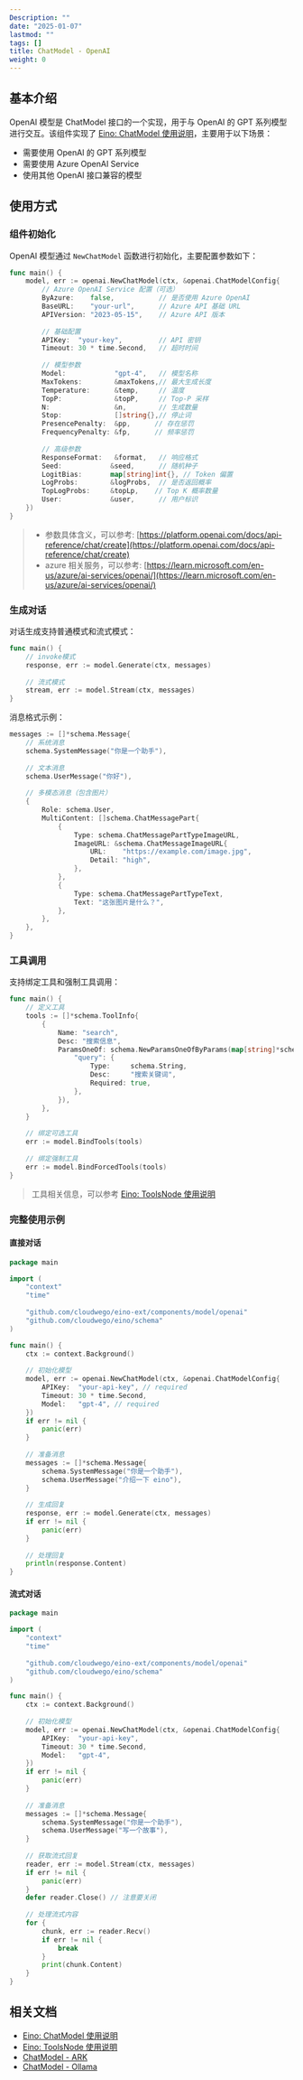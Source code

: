 ```yaml
---
Description: ""
date: "2025-01-07"
lastmod: ""
tags: []
title: ChatModel - OpenAI
weight: 0
---
```


## **基本介绍**

OpenAI 模型是 ChatModel 接口的一个实现，用于与 OpenAI 的 GPT 系列模型进行交互。该组件实现了 [Eino: ChatModel 使用说明](/zh/docs/eino/core_modules/components/chat_model_guide)，主要用于以下场景：

- 需要使用 OpenAI 的 GPT 系列模型
- 需要使用 Azure OpenAI Service
- 使用其他 OpenAI 接口兼容的模型

## **使用方式**

### **组件初始化**

OpenAI 模型通过 `NewChatModel` 函数进行初始化，主要配置参数如下：

```go
func main() {
    model, err := openai.NewChatModel(ctx, &openai.ChatModelConfig{
        // Azure OpenAI Service 配置（可选）
        ByAzure:    false,           // 是否使用 Azure OpenAI
        BaseURL:    "your-url",      // Azure API 基础 URL
        APIVersion: "2023-05-15",    // Azure API 版本
        
        // 基础配置
        APIKey:  "your-key",         // API 密钥
        Timeout: 30 * time.Second,   // 超时时间
        
        // 模型参数
        Model:            "gpt-4",   // 模型名称
        MaxTokens:        &maxTokens,// 最大生成长度
        Temperature:      &temp,     // 温度
        TopP:             &topP,     // Top-P 采样
        N:                &n,        // 生成数量
        Stop:             []string{},// 停止词
        PresencePenalty:  &pp,      // 存在惩罚
        FrequencyPenalty: &fp,      // 频率惩罚
        
        // 高级参数
        ResponseFormat:   &format,   // 响应格式
        Seed:            &seed,      // 随机种子
        LogitBias:       map[string]int{}, // Token 偏置
        LogProbs:        &logProbs,  // 是否返回概率
        TopLogProbs:     &topLp,    // Top K 概率数量
        User:            &user,      // 用户标识
    })
}
```

> - 参数具体含义，可以参考: [https://platform.openai.com/docs/api-reference/chat/create](https://platform.openai.com/docs/api-reference/chat/create)
> - azure 相关服务，可以参考: [https://learn.microsoft.com/en-us/azure/ai-services/openai/](https://learn.microsoft.com/en-us/azure/ai-services/openai/)

### **生成对话**

对话生成支持普通模式和流式模式：

```go
func main() {
    // invoke模式
    response, err := model.Generate(ctx, messages)
    
    // 流式模式
    stream, err := model.Stream(ctx, messages)
}
```

消息格式示例：

```go
messages := []*schema.Message{
    // 系统消息
    schema.SystemMessage("你是一个助手"),
    
    // 文本消息
    schema.UserMessage("你好"),
    
    // 多模态消息（包含图片）
    {
        Role: schema.User,
        MultiContent: []schema.ChatMessagePart{
            {
                Type: schema.ChatMessagePartTypeImageURL,
                ImageURL: &schema.ChatMessageImageURL{
                    URL:    "https://example.com/image.jpg",
                    Detail: "high",
                },
            },
            {
                Type: schema.ChatMessagePartTypeText,
                Text: "这张图片是什么？",
            },
        },
    },
}
```

### **工具调用**

支持绑定工具和强制工具调用：

```go
func main() {
    // 定义工具
    tools := []*schema.ToolInfo{
        {
            Name: "search",
            Desc: "搜索信息",
            ParamsOneOf: schema.NewParamsOneOfByParams(map[string]*schema.ParameterInfo{
                "query": {
                    Type:     schema.String,
                    Desc:     "搜索关键词",
                    Required: true,
                },
            }),
        },
    }
    
    // 绑定可选工具
    err := model.BindTools(tools)
    
    // 绑定强制工具
    err := model.BindForcedTools(tools)
}
```

> 工具相关信息，可以参考 [Eino: ToolsNode 使用说明](/zh/docs/eino/core_modules/components/tools_node_guide)

### **完整使用示例**

#### **直接对话**

```go
package main

import (
    "context"
    "time"
    
    "github.com/cloudwego/eino-ext/components/model/openai"
    "github.com/cloudwego/eino/schema"
)

func main() {
    ctx := context.Background()
    
    // 初始化模型
    model, err := openai.NewChatModel(ctx, &openai.ChatModelConfig{
        APIKey:  "your-api-key", // required
        Timeout: 30 * time.Second,
        Model:   "gpt-4", // required
    })
    if err != nil {
        panic(err)
    }
    
    // 准备消息
    messages := []*schema.Message{
        schema.SystemMessage("你是一个助手"),
        schema.UserMessage("介绍一下 eino"),
    }
    
    // 生成回复
    response, err := model.Generate(ctx, messages)
    if err != nil {
        panic(err)
    }
    
    // 处理回复
    println(response.Content)
}
```

#### **流式对话**

```go
package main

import (
    "context"
    "time"
    
    "github.com/cloudwego/eino-ext/components/model/openai"
    "github.com/cloudwego/eino/schema"
)

func main() {
    ctx := context.Background()
    
    // 初始化模型
    model, err := openai.NewChatModel(ctx, &openai.ChatModelConfig{
        APIKey:  "your-api-key",
        Timeout: 30 * time.Second,
        Model:   "gpt-4",
    })
    if err != nil {
        panic(err)
    }
    
    // 准备消息
    messages := []*schema.Message{
        schema.SystemMessage("你是一个助手"),
        schema.UserMessage("写一个故事"),
    }
    
    // 获取流式回复
    reader, err := model.Stream(ctx, messages)
    if err != nil {
        panic(err)
    }
    defer reader.Close() // 注意要关闭
    
    // 处理流式内容
    for {
        chunk, err := reader.Recv()
        if err != nil {
            break
        }
        print(chunk.Content)
    }
}
```

## **相关文档**

- [Eino: ChatModel 使用说明](/zh/docs/eino/core_modules/components/chat_model_guide)
- [Eino: ToolsNode 使用说明](/zh/docs/eino/core_modules/components/tools_node_guide)
- [ChatModel - ARK](/zh/docs/eino/ecosystem_integration/chat_model/chat_model_ark)
- [ChatModel - Ollama](/zh/docs/eino/ecosystem_integration/chat_model/chat_model_ollama)
